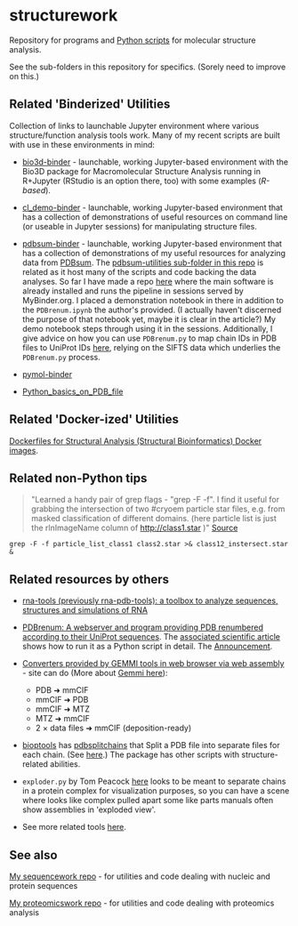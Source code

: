 structurework
=============

Repository for programs and [Python scripts](https://github.com/fomightez/structurework/tree/master/python_scripts) for molecular structure analysis.

See the sub-folders in this repository for specifics. (Sorely need to improve on this.)


Related 'Binderized' Utilities
----------------------------

Collection of links to launchable Jupyter environment where various structure/function analysis tools work. Many of my recent scripts are built with use in these environments in mind:

- [bio3d-binder](https://github.com/fomightez/bio3d-binder) - launchable, working Jupyter-based environment with the Bio3D package for Macromolecular Structure Analysis running in R+Jupyter (RStudio is an option there, too) with some examples (*R-based*).

- [cl_demo-binder](https://github.com/fomightez/cl_demo-binder) - launchable, working Jupyter-based environment that has a collection of demonstrations of useful resources on command line (or useable in Jupyter sessions) for manipulating structure files.

- [pdbsum-binder](https://github.com/fomightez/pdbsum-binder) - launchable, working Jupyter-based environment that has a collection of demonstrations of my useful resources for analyzing data from [PDBsum](http://www.ebi.ac.uk/thornton-srv/databases/cgi-bin/pdbsum/GetPage.pl?pdbcode=index.html). The [pdbsum-utilities sub-folder in this repo](https://github.com/fomightez/structurework/tree/master/pdbsum_utilities) is related as it host many of the scripts and code backing the data analyses. So far I have made a repo [here](https://github.com/fomightez/PDBrenum) where the main software is already installed and runs the pipeline in sessions served by MyBinder.org. I placed a demonstration notebook in there in addition to the `PDBrenum.ipynb` the author's provided. (I actually haven't discerned the purpose of that notebook yet, maybe it is clear in the article?) My demo notebook steps through using it in the sessions. Additionally, I give advice on how you can use `PDBrenum.py` to map chain IDs in PDB files to UniProt IDs [here](https://www.biostars.org/p/9540519/#9540582), relying on the SIFTS data which underlies the `PDBrenum.py` process.

- [pymol-binder](https://github.com/fomightez/pymol-binder)

- [Python_basics_on_PDB_file](https://github.com/fomightez/Python_basics_on_PDB_file)


Related 'Docker-ized' Utilities
-------

[Dockerfiles for Structural Analysis (Structural Bioinformatics) Docker images](https://github.com/fomightez/Dockerfiles#dockerfiles-for-structural-analysis-structural-bioinformatics-docker-images).

Related non-Python tips
-----------------------

>"Learned a handy pair of grep flags - "grep -F -f". I find it useful for grabbing the intersection of two #cryoem particle star files, e.g. from masked classification of different domains. (here particle list is just the rlnImageName column of http://class1.star )" [Source](https://twitter.com/OliBClarke/status/1100400145286524928)

    grep -F -f particle_list_class1 class2.star >& class12_instersect.star &


Related resources by others
---------------------------

- [rna-tools (previously rna-pdb-tools): a toolbox to analyze sequences, structures and simulations of RNA](https://github.com/mmagnus/rna-tools/blob/master/index-of-tools.md)

- [PDBrenum: A webserver and program providing PDB renumbered according to their UniProt sequences](http://dunbrack3.fccc.edu/PDBrenum/). The [associated scientific article](https://journals.plos.org/plosone/article?id=10.1371/journal.pone.0253411) shows how to run it as a Python script in detail. The [Announcement](https://twitter.com/RolandDunbrack/status/1412675616156098562).

- [Converters provided by GEMMI tools in web browser via web assembly](https://project-gemmi.github.io/wasm/) - site can do (More about [Gemmi here](https://github.com/project-gemmi/gemmi)):
    - PDB ➜ mmCIF
    - mmCIF ➜ PDB
    - mmCIF ➜ MTZ
    - MTZ ➜ mmCIF
    - 2 × data files ➜ mmCIF (deposition-ready)

- [bioptools](https://github.com/ACRMGroup/bioptools) has [pdbsplitchains](https://github.com/ACRMGroup/bioptools#pdbsplitchains) that Split a PDB file into separate files for each chain. (See [here](https://www.biostars.org/p/9513505/#9513508).) The package has other scripts with structure-related abilities.

- `exploder.py` by Tom Peacock [here](https://github.com/tp-peacock/pdbTools) looks to be meant to separate chains in a protein complex for visualization purposes, so you can have a scene where looks like complex pulled apart some like parts manuals often show assemblies in 'exploded view'.

-  See more related tools [here](https://github.com/fomightez/structurework/tree/master/python_scripts#related-resources-by-others).

See also
--------

[My sequencework repo](https://github.com/fomightez/sequencework/) - for utilities and code dealing with nucleic and protein sequences

[My proteomicswork repo](https://github.com/fomightez/proteomicswork/) - for utilities and code dealing with proteomics analysis



